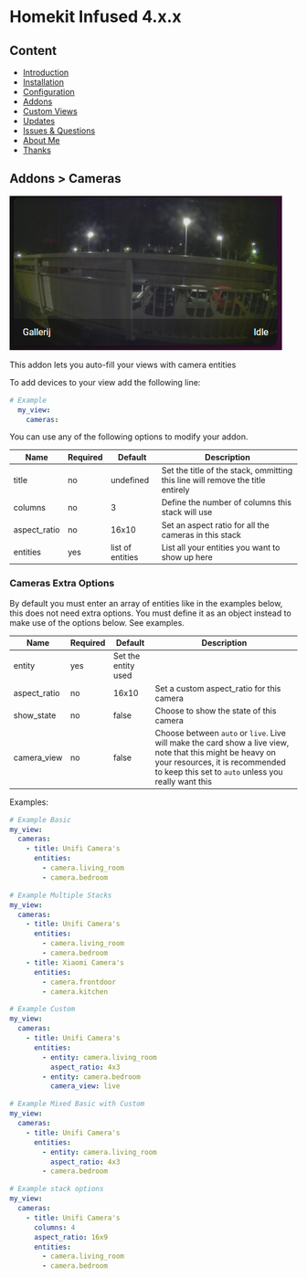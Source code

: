 # Homekit Infused 4.x.x

## Content
- [Introduction](../index.md)
- [Installation](../installation.md)
- [Configuration](../configuration.md)
- [Addons](../addons.md)
- [Custom Views](../custom_views.md)
- [Updates](../updates.md)
- [Issues & Questions](../issues.md)
- [About Me](../about.md)
- [Thanks](../thanks.md)

## Addons > Cameras

![Homekit Infused](../images/auto-fill-cameras-card.png)

This addon lets you auto-fill your views with camera entities

To add devices to your view add the following line:

```yaml
# Example
  my_view:
    cameras:
```

You can use any of the following options to modify your addon.

| Name | Required | Default | Description |
|----------------------------------|-------------|----------------------|-----------------------------------------------------------------------------------------------------------------------------------------------------------------------------------|
| title | no | undefined | Set the title of the stack, ommitting this line will remove the title entirely |
| columns | no | 3 | Define the number of columns this stack will use |
| aspect_ratio | no | 16x10 | Set an aspect ratio for all the cameras in this stack |
| entities | yes | list of entities | List all your entities you want to show up here |

### Cameras Extra Options
By default you must enter an array of entities like in the examples below, this does not need extra options.
You must define it as an object instead to make use of the options below. See examples.

| Name | Required | Default | Description |
|----------------------------------|-------------|----------------------|-----------------------------------------------------------------------------------------------------------------------------------------------------------------------------------|
| entity | yes | Set the entity used |
| aspect_ratio | no | 16x10 | Set a custom aspect_ratio for this camera |
| show_state | no | false | Choose to show the state of this camera |
| camera_view | no | false | Choose between `auto` or `live`. Live will make the card show a live view, note that this might be heavy on your resources, it is recommended to keep this set to `auto` unless you really want this |

Examples:

```yaml
# Example Basic
my_view:
  cameras:
    - title: Unifi Camera's
      entities:
        - camera.living_room
        - camera.bedroom
```
```yaml
# Example Multiple Stacks
my_view:
  cameras:
    - title: Unifi Camera's
      entities:
        - camera.living_room
        - camera.bedroom
    - title: Xiaomi Camera's
      entities:
        - camera.frontdoor
        - camera.kitchen
```
```yaml
# Example Custom
my_view:
  cameras:
    - title: Unifi Camera's
      entities:
        - entity: camera.living_room
          aspect_ratio: 4x3
        - entity: camera.bedroom
          camera_view: live
```
```yaml
# Example Mixed Basic with Custom
my_view:
  cameras:
    - title: Unifi Camera's
      entities:
        - entity: camera.living_room
          aspect_ratio: 4x3
        - camera.bedroom
```
```yaml
# Example stack options
my_view:
  cameras:
    - title: Unifi Camera's
      columns: 4
      aspect_ratio: 16x9
      entities:
        - camera.living_room
        - camera.bedroom
```